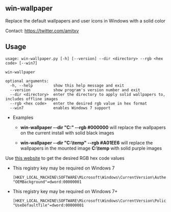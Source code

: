 ## win-wallpaper

Replace the default wallpapers and user icons in Windows with a solid color

Contact: https://twitter.com/amitxv

## Usage

```
usage: win-wallpaper.py [-h] [--version] --dir <directory> --rgb <hex code> [--win7]

win-wallpaper

optional arguments:
  -h, --help         show this help message and exit
  --version          show program's version number and exit
  --dir <directory>  enter the directory to apply solid wallpapers to, includes offline images
  --rgb <hex code>   enter the desired rgb value in hex format
  --win7             enables Windows 7 support
```

- Examples

    - **win-wallpaper --dir "C:" --rgb #000000** will replace the wallpapers on the current install with solid black images

    - **win-wallpaper --dir "C:\temp" --rgb #A01EE6** will replace the wallpapers in the mounted image **C:\temp** with solid purple images

Use [this website](https://www.rapidtables.com/convert/color/rgb-to-hex.html) to get the desired RGB hex code values

- This registry key may be required on Windows 7

    ```
    [HKEY_LOCAL_MACHINE\SOFTWARE\Microsoft\Windows\CurrentVersion\Authentication\LogonUI\Background]
    "OEMBackground"=dword:00000001
    ```

- This registry key may be required on Windows 7+

    ```
    [HKEY_LOCAL_MACHINE\SOFTWARE\Microsoft\Windows\CurrentVersion\Policies\Explorer]
    "UseDefaultTile"=dword:00000001
    ```
